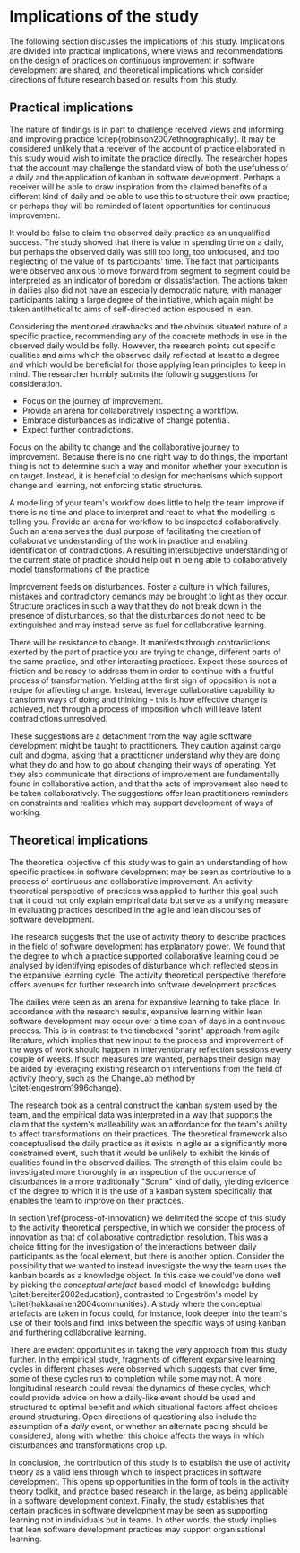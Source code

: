 
# Implications of the study

The following section discusses the implications of this study. Implications are divided into practical implications, where views and recommendations on the design of practices on continuous improvement in software development are shared, and theoretical implications which consider directions of future research based on results from this study.

## Practical implications

The nature of findings is in part to challenge received views and informing and improving practice \citep{robinson2007ethnographically}. It may be considered unlikely that a receiver of the account of practice elaborated in this study would wish to imitate the practice directly. The researcher hopes that the account may challenge the standard view of both the usefulness of a daily and the application of kanban in software development. Perhaps a receiver will be able to draw inspiration from the claimed benefits of a different kind of daily and be able to use this to structure their own practice; or perhaps they will be reminded of latent opportunities for continuous improvement.

It would be false to claim the observed daily practice as an unqualified success. The study showed that there is value in spending time on a daily, but perhaps the observed daily was still too long, too unfocused, and too neglecting of the value of its participants' time. The fact that participants were observed anxious to move forward from segment to segment could be interpreted as an indicator of boredom or dissatisfaction. The actions taken in dailies also did not have an especially democratic nature, with manager participants taking a large degree of the initiative, which again might be taken antithetical to aims of self-directed action espoused in lean.

Considering the mentioned drawbacks and the obvious situated nature of a specific practice, recommending any of the concrete methods in use in the observed daily would be folly. However, the research points out specific qualities and aims which the observed daily reflected at least to a degree and which would be beneficial for those applying lean principles to keep in mind. The researcher humbly submits the following suggestions for consideration.

- Focus on the journey of improvement.
- Provide an arena for collaboratively inspecting a workflow.
- Embrace disturbances as indicative of change potential.
- Expect further contradictions.

Focus on the ability to change and the collaborative journey to improvement. Because there is no one right way to do things, the important thing is not to determine such a way and monitor whether your execution is on target. Instead, it is beneficial to design for mechanisms which support change and learning, not enforcing static structures.

A modelling of your team's workflow does little to help the team improve if there is no time and place to interpret and react to what the modelling is telling you. Provide an arena for workflow to be inspected collaboratively. Such an arena serves the dual purpose of facilitating the creation of collaborative understanding of the work in practice and enabling identification of contradictions. A resulting intersubjective understanding of the current state of practice should help out in being able to collaboratively model transformations of the practice.

Improvement feeds on disturbances. Foster a culture in which failures, mistakes and contradictory demands may be brought to light as they occur. Structure practices in such a way that they do not break down in the presence of disturbances, so that the disturbances do not need to be extinguished and may instead serve as fuel for collaborative learning.

There will be resistance to change. It manifests through contradictions exerted by the part of practice you are trying to change, different parts of the same practice, and other interacting practices. Expect these sources of friction and be ready to address them in order to continue with a fruitful process of transformation. Yielding at the first sign of opposition is not a recipe for affecting change. Instead, leverage collaborative capability to transform ways of doing and thinking – this is how effective change is achieved, not through a process of imposition which will leave latent contradictions unresolved.

These suggestions are a detachment from the way agile software development might be taught to practitioners. They caution against cargo cult and dogma, asking that a practitioner understand why they are doing what they do and how to go about changing their ways of operating. Yet they also communicate that directions of improvement are fundamentally found in collaborative action, and that the acts of improvement also need to be taken collaboratively. The suggestions offer lean practitioners reminders on constraints and realities which may support development of ways of working.

<!--

How could the observed daily be improved with these guidelines?

Can you provide examples of applying each of the bullet points?

-->

<!--

### The daily reflect's the team's understanding of the process of software development

### The daily reflects the activity system

In section \ref{segments-in-depth} we observed how the team carries out a daily. We had the chance to see the position the team takes on the boards and items therein. What the boards contain are tasks or work that is potentially but not necessary intended to be completed by the team in the future. Each item is therefore a description of work, but its setting in the context of the boards affords the team an understanding of *how* this work will be completed.

Equipped with this knowledge, we can make the claim that the boards are a description of the team's understanding of the *activity system* that the team is embedded within and the items are tokens for *networks of activities* that occur within the system. For instance, a developer and QA have entirely different interpretations of the actions that a specific item implies should be taken, but they are modelled by the same item moving through the system description nonetheless.

Taking this idea further, not only are the boards and their arrangement a reflection of the activity system, but *the daily itself* is such a reflection as well. This is because, as shown in section \ref{relation-between-daily-and-boards}, the structure of a daily is afforded by the structure of the boards. The arrangement of the boards gives rise to an agenda for the daily, and the agenda may correspondingly be modified by a change to the arrangement.

#### Discovering the best thing to do

*How does the daily practice reflect the activity system as understood by the team?*

A key question that the team attempts to answer by engaging in the daily is *what needs to be done today*. This can be seen in the team's stance on `INBOX`: does a new item change priorities as they were previously agreed to be? Are there new fires to be extinguished or can work proceed as planned?


### The daily can be used as a tool for continuous improvement {#daily-as-kaizen}

Taken another way, the daily is an event for the team to potentially *reflect at* the activity system. This means the team can take the opportunity to see whether the modelling makes sense for whatever is going on at a given moment. If tension between "reality" and what the modelling tells the team arises, corrections can be taken immediately. This is in contrast to the conception of a daily which was presented as an answer to **TRQ1**, where the opportunity for change presents itself outside the daily in intervention-based *retrospectives*.

### The practice of a daily can inform software development activities

The daily is a crisscross network of interdependencies to activities and thus practices of software development.

- how software is done is affected by the daily (because of the opportunity for creating new shared meanings for items)
- what is done is affected by the daily (because of the opportunity for changing priorities)
- we can change those practices by changing the modelling of the system and this can happen in the daily
-->

## Theoretical implications

The theoretical objective of this study was to gain an understanding of how specific practices in software development may be seen as contributive to a process of continuous and collaborative improvement. An activity theoretical perspective of practices was applied to further this goal such that it could not only explain empirical data but serve as a unifying measure in evaluating practices described in the agile and lean discourses of software development.

The research suggests that the use of activity theory to describe practices in the field of software development has explanatory power. We found that the degree to which a practice supported collaborative learning could be analysed by identifying episodes of disturbance which reflected steps in the expansive learning cycle. The activity theoretical perspective therefore offers avenues for further research into software development practices.

The dailies were seen as an arena for expansive learning to take place. In accordance with the research results, expansive learning within lean software development may occur over a time span of days in a continuous process. This is in contrast to the timeboxed "sprint" approach from agile literature, which implies that new input to the process and improvement of the ways of work should happen in interventionary reflection sessions every couple of weeks. If such measures *are* wanted, perhaps their design may be aided by leveraging existing research on interventions from the field of activity theory, such as the ChangeLab method by \citet{engestrom1996change}.

The research took as a central construct the kanban system used by the team, and the empirical data was interpreted in a way that supports the claim that the system's malleability was an affordance for the team's ability to affect transformations on their practices. The theoretical framework also conceptualised the daily practice as it exists in agile as a significantly more constrained event, such that it would be unlikely to exhibit the kinds of qualities found in the observed dailies. The strength of this claim could be investigated more thoroughly in an inspection of the occurrence of disturbances in a more traditionally "Scrum" kind of daily, yielding evidence of the degree to which it is the use of a kanban system specifically that enables the team to improve on their practices.

In section \ref{process-of-innovation} we delimited the scope of this study to the activity theoretical perspective, in which we consider the process of innovation as that of collaborative contradiction resolution. This was a choice fitting for the investigation of the interactions between daily participants as the focal element, but there is another option. Consider the possibility that we wanted to instead investigate the way the team uses the kanban boards as a knowledge object. In this case we could've done well by picking the *conceptual artefact* based model of knowledge building \citet{bereiter2002education}, contrasted to Engeström's model by \citet{hakkarainen2004communities}. A study where the conceptual artefacts are taken in focus could, for instance, look deeper into the team's use of their tools and find links between the specific ways of using kanban and furthering collaborative learning.

There are evident opportunities in taking the very approach from this study further. In the empirical study, fragments of different expansive learning cycles in different phases were observed which suggests that over time, some of these cycles run to completion while some may not. A more longitudinal research could reveal the dynamics of these cycles, which could provide advice on how a daily-like event should be used and structured to optimal benefit and which situational factors affect choices around structuring. Open directions of questioning also include the assumption of a *daily* event, or whether an alternate pacing should be considered, along with whether this choice affects the ways in which disturbances and transformations crop up.

In conclusion, the contribution of this study is to establish the use of activity theory as a valid lens through which to inspect practices in software development. This opens up opportunities in the form of tools in the activity theory toolkit, and practice based research in the large, as being applicable in a software development context. Finally, the study establishes that certain practices in software development may be seen as supporting learning not in individuals but in teams. In other words, the study implies that lean software development practices may support organisational learning.
